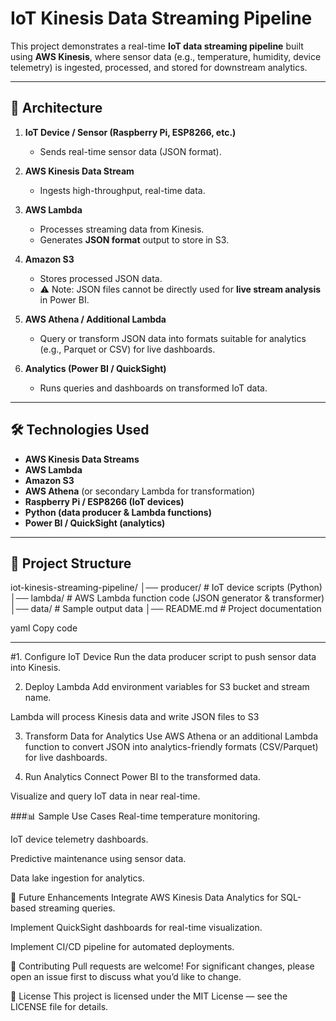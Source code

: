 # IoT Kinesis Data Streaming Pipeline

This project demonstrates a real-time **IoT data streaming pipeline** built using **AWS Kinesis**, where sensor data (e.g., temperature, humidity, device telemetry) is ingested, processed, and stored for downstream analytics.

---

## 🚀 Architecture

1. **IoT Device / Sensor (Raspberry Pi, ESP8266, etc.)**
   - Sends real-time sensor data (JSON format).

2. **AWS Kinesis Data Stream**
   - Ingests high-throughput, real-time data.

3. **AWS Lambda**
   - Processes streaming data from Kinesis.
   - Generates **JSON format** output to store in S3.

4. **Amazon S3**
   - Stores processed JSON data.
   - ⚠️ Note: JSON files cannot be directly used for **live stream analysis** in Power BI.

5. **AWS Athena / Additional Lambda**
   - Query or transform JSON data into formats suitable for analytics (e.g., Parquet or CSV) for live dashboards.

6. **Analytics (Power BI / QuickSight)**
   - Runs queries and dashboards on transformed IoT data.

---

## 🛠️ Technologies Used
- **AWS Kinesis Data Streams**
- **AWS Lambda**
- **Amazon S3**
- **AWS Athena** (or secondary Lambda for transformation)
- **Raspberry Pi / ESP8266 (IoT devices)**
- **Python (data producer & Lambda functions)**
- **Power BI / QuickSight (analytics)**

---

## 📂 Project Structure
iot-kinesis-streaming-pipeline/
│── producer/ # IoT device scripts (Python)
│── lambda/ # AWS Lambda function code (JSON generator & transformer)
│── data/ # Sample output data
│── README.md # Project documentation

yaml
Copy code

---

#1. Configure IoT Device
Run the data producer script to push sensor data into Kinesis.

2. Deploy Lambda
Add environment variables for S3 bucket and stream name.

Lambda will process Kinesis data and write JSON files to S3

3. Transform Data for Analytics
Use AWS Athena or an additional Lambda function to convert JSON into analytics-friendly formats (CSV/Parquet) for live dashboards.

4. Run Analytics
Connect Power BI to the transformed data.

Visualize and query IoT data in near real-time.

###📊 Sample Use Cases
Real-time temperature monitoring.

IoT device telemetry dashboards.

Predictive maintenance using sensor data.

Data lake ingestion for analytics.

🔮 Future Enhancements
Integrate AWS Kinesis Data Analytics for SQL-based streaming queries.

Implement QuickSight dashboards for real-time visualization.

Implement CI/CD pipeline for automated deployments.

🤝 Contributing
Pull requests are welcome! For significant changes, please open an issue first to discuss what you’d like to change.

📜 License
This project is licensed under the MIT License — see the LICENSE file for details.
